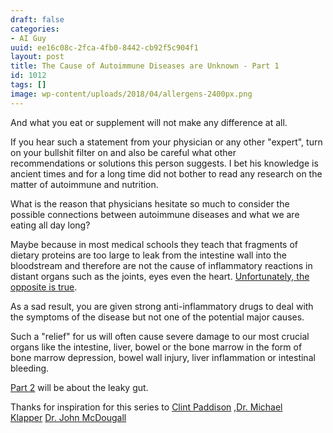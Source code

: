 ```yaml
---
draft: false
categories:
- AI Guy
uuid: ee16c08c-2fca-4fb0-8442-cb92f5c904f1
layout: post
title: The Cause of Autoimmune Diseases are Unknown - Part 1
id: 1012
tags: []
image: wp-content/uploads/2018/04/allergens-2400px.png
---
```


And what you eat or supplement will not make any difference at all.

If you hear such a statement from your physician or any other "expert", turn on your bullshit filter on and also be careful what other recommendations&nbsp;or&nbsp;solutions this person suggests. I bet his knowledge is ancient times and for a long time did not bother to read any research on the matter of autoimmune and nutrition.

What is the reason that&nbsp;physicians&nbsp;hesitate so much to consider the possible connections between autoimmune diseases and what we are eating all day long? 

Maybe because in most medical schools they teach that&nbsp;fragments of dietary proteins are too large to leak from the intestine wall into the bloodstream and therefore are not the cause of inflammatory reactions in distant organs such as the joints, eyes even the heart. [Unfortunately,&nbsp;the opposite is true](https://www.ncbi.nlm.nih.gov/pmc/articles/PMC5440529/).

As a&nbsp;sad result, you are given strong&nbsp;anti-inflammatory drugs to deal with the symptoms of the disease but not one of the potential major causes.

Such a "relief" for us will often cause severe damage to our most crucial organs like the intestine, liver, bowel or the bone marrow in the form of bone&nbsp;marrow depression,&nbsp;bowel wall injury,&nbsp;liver inflammation or&nbsp;intestinal bleeding.

[Part 2](https://factastichealth.com/the-cause-of-autoimmune-diseases-are-unknown-part-2) will be about the leaky gut.

Thanks for inspiration for this series to [Clint Paddison](https://www.paddisonprogram.com/) ,[Dr. Michael Klapper](https://doctorklaper.com/answers/answers07)&nbsp;[Dr. John McDougall](https://www.drmcdougall.com/)

